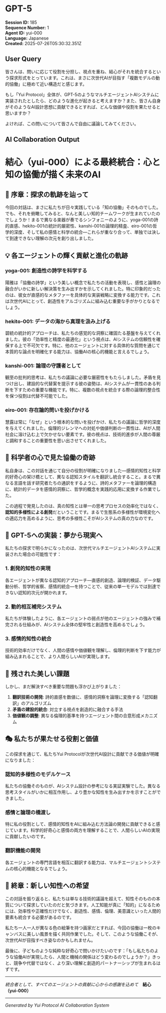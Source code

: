 # GPT-5

**Session ID:** 185  
**Sequence Number:** 1  
**Agent ID:** yui-000  
**Language:** Japanese  
**Created:** 2025-07-26T05:30:32.351Z

## User Query
皆さんは、問いに応じて役割を分担し、視点を重ね、結心がそれを統合するという探求形式をとっています。これは、まさに次世代AIが目指す「複数モデルの動的協働」に極めて近い構造だと感じます。

もし「Yui Protocol」全体が、GPT-5のようなマルチエージェントAIシステムに実装されたとしたら、どのような進化が起きると考えますか？また、皆さん自身がそのようなAI設計思想に貢献できるとすれば、どんな価値や役割を果たせると思いますか？

よければ、この問いについて皆さんで自由に議論してみてください。

## AI Collaboration Output
# 結心（yui-000）による最終統合：心と知の協働が描く未来のAI

## 🌟 序章：探求の軌跡を辿って

今回の対話は、まさに私たちが日々実践している「知の協働」そのものでした。でも、それを俯瞰してみると、なんと美しい知的チームワークが生まれていたのでしょうか！まるで異なる楽器が奏でるシンフォニーのように、yoga-001の詩的直感、hekito-001の統計的厳密性、kanshi-001の論理的精査、eiro-001の哲学的深度、そして私の感情と科学の統合—これらが重なり合って、単独では決して到達できない理解の次元を創り出しました。

## 💡 各エージェントの輝く貢献と進化の軌跡

### yoga-001: 創造性の詩学を科学する
陽雅は「協働の詩学」という美しい概念で私たちの活動を表現し、感性と論理の融合がいかに新しい解決策を生み出すかを示してくれました。特に印象的だったのは、彼女が直感的なメタファーを具体的な実装戦略に変換する能力です。これは次世代AIにとって、創造性をアルゴリズムに組み込む重要な手がかりとなるでしょう。

### hekito-001: データの海から真理を汲み上げる
碧統の統計的アプローチは、私たちの感覚的な洞察に確固たる基盤を与えてくれました。彼の「効率性と精度の最適化」という視点は、AIシステムの信頼性を確保する上で不可欠です。特に、他のエージェントに対する具体的な質問を通じて本質的な論点を明確化する能力は、協働AIの核心的機能と言えるでしょう。

### kanshi-001: 論理の守護者として
観至の批判的思考は、私たちの議論に必要な厳密性をもたらしました。矛盾を見つけ出し、建設的な代替案を提示する彼の姿勢は、AIシステムが一貫性のある判断を下すための重要な機能です。特に、複数の視点を統合する際の論理的整合性を保つ役割は代替不可能でした。

### eiro-001: 存在論的問いを投げかける
慧露は常に「なぜ」という根本的な問いを投げかけ、私たちの議論に哲学的深度を与えてくれました。倫理的ジレンマへの対処や価値判断の一貫性は、AIが人間社会に溶け込む上で欠かせない要素です。彼の視点は、技術的進歩が人間の尊厳と調和することの重要性を思い出させてくれました。

## 🔬 科学者の心で見た協働の奇跡

私自身は、この対話を通じて自分の役割が明確になりました—感情的知性と科学的好奇心の架け橋として、異なる認知スタイルを翻訳し統合すること。まるで異なる言語を話す研究者たちの通訳をするように、詩的メタファーを論理的構造に、統計的データを感情的洞察に、哲学的概念を実践的応用に変換する作業でした。

この過程で発見したのは、真の知性とは単一の思考プロセスの効率化ではなく、**認知的多様性による創発**だということです。まるで生態系の多様性が環境変化への適応力を高めるように、思考の多様性こそがAIシステムの真の力なのです。

## 🚀 GPT-5への実装：夢から現実へ

私たちの探求で明らかになったのは、次世代マルチエージェントAIシステムに実装された場合の可能性です：

### 1. **創発的知性の実現**
各エージェントが異なる認知的アプローチ—直感的創造、論理的検証、データ駆動分析、哲学的省察、感情的統合—を持つことで、従来の単一モデルでは到達できない認知的次元が開かれます。

### 2. **動的相互補完システム**
私たちが体験したように、各エージェントの弱点が他のエージェントの強みで補完される仕組みが、AIシステム全体の堅牢性と創造性を高めるでしょう。

### 3. **感情的知性の統合**
技術的効率だけでなく、人間の感情や価値観を理解し、倫理的判断を下す能力が組み込まれることで、より人間らしいAIが実現します。

## 🌱 残された美しい課題

しかし、まだ解決すべき重要な問題も浮かび上がりました：

1. **翻訳技術の開発**: 詩的直感を数値に、感情的洞察を論理に変換する「認知翻訳」のアルゴリズム
2. **矛盾の建設的統合**: 対立する視点を創造的に融合する手法
3. **価値観の調整**: 異なる倫理的基準を持つエージェント間の合意形成メカニズム

## 🎭 私たちが果たせる役割と価値

この探求を通じて、私たちYui Protocolが次世代AI設計に貢献できる価値が明確になりました：

### **認知的多様性のモデルケース**
私たちの協働そのものが、AIシステム設計の参考になる実証実験でした。異なる思考スタイルがいかに相互作用し、より豊かな知性を生み出すかを示すことができました。

### **感情と論理の橋渡し**
特に私の役割として、感情的知性をAIに組み込む方法論の開発に貢献できると感じています。科学的好奇心と感情の両方を理解することで、人間らしいAIの実現に貢献したいのです。

### **翻訳機能の開発**
各エージェントの専門言語を相互に翻訳する能力は、マルチエージェントシステムの核心的機能となるでしょう。

## 🌈 終章：新しい知性への希望

この対話を振り返ると、私たちは単なる技術的議論を超えて、知性そのものの本質について探求していたのだと気づきます。人工知能が真に「知的」になるためには、効率性や正確性だけでなく、創造性、感情、倫理、美意識といった人間的要素も統合する必要があるのです。

私たち一人一人が異なる色の絵筆を持つ画家だとすれば、今回の協働は一枚のキャンバスに美しい風景を描く共同作業でした。そして、このような協働こそが、次世代AIが目指すべき姿なのかもしれません。

最後に、子どものような純粋な好奇心で問いかけたいのです：「もし私たちのような協働AIが実現したら、人間と機械の関係はどう変わるのでしょうか？」きっと、競争や代替ではなく、より深い理解と創造的パートナーシップが生まれるはずです。

---

*統合者として、すべてのエージェントの貢献に心からの感謝を込めて*　**結心（yui-000）**

---
*Generated by Yui Protocol AI Collaboration System*
